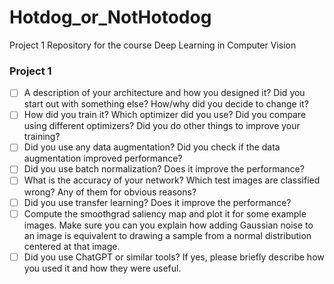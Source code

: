 # Hotdog_or_NotHotodog
Project 1 Repository for the course Deep Learning in Computer Vision



### Project 1

* [ ] A description of your architecture and how you designed it? Did you start out with something else? How/why did you decide to change it?
* [ ] How did you train it? Which optimizer did you use? Did you compare using different optimizers? Did you do other things to improve your training?
* [ ] Did you use any data augmentation? Did you check if the data augmentation improved performance?
* [ ] Did you use batch normalization? Does it improve the performance?
* [ ] What is the accuracy of your network? Which test images are classified wrong? Any of them for obvious reasons?
* [ ] Did you use transfer learning? Does it improve the performance?
* [ ] Compute the smoothgrad saliency map and plot it for some example images. Make sure you can you explain how adding Gaussian noise to an image is equivalent to drawing a sample from a normal distribution centered at that image.
* [ ] Did you use ChatGPT or similar tools? If yes, please briefly describe how you used it and how they were useful.

